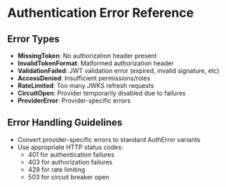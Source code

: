 # Authentication Error Reference

## Error Types
- **MissingToken**: No authorization header present
- **InvalidTokenFormat**: Malformed authorization header
- **ValidationFailed**: JWT validation error (expired, invalid signature, etc)
- **AccessDenied**: Insufficient permissions/roles
- **RateLimited**: Too many JWKS refresh requests
- **CircuitOpen**: Provider temporarily disabled due to failures
- **ProviderError**: Provider-specific errors

## Error Handling Guidelines
- Convert provider-specific errors to standard AuthError variants
- Use appropriate HTTP status codes:
  - 401 for authentication failures
  - 403 for authorization failures
  - 429 for rate limiting
  - 503 for circuit breaker open 